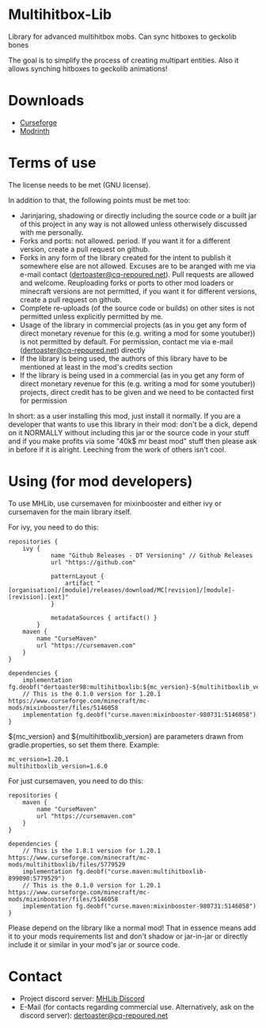 # Multihitbox-Lib
Library for advanced multihitbox mobs. Can sync hitboxes to geckolib bones

The goal is to simplify the process of creating multipart entities. Also it allows synching hitboxes to geckolib animations!

# Downloads
- [Curseforge](https://www.curseforge.com/minecraft/mc-mods/multihitboxlib)
- [Modrinth](https://modrinth.com/mod/multihitboxlib)

# Terms of use
The license needs to be met (GNU license).

In addition to that, the following points must be met too:
- Jarinjaring, shadowing or directly including the source code or a built jar of this project in any way is not allowed unless otherwisely discussed with me personally.
- Forks and ports: not allowed. period. If you want it for a different version, create a pull request on github.
- Forks in any form of the library created for the intent to publish it somewhere else are not allowed. Excuses are to be aranged with me via e-mail contact (dertoaster@cq-repoured.net). Pull requests are allowed and welcome. Reuploading forks or ports to other mod loaders or minecraft versions are not permitted, if you want it for different versions, create a pull request on github.
- Complete re-uploads (of the source code or builds) on other sites is not permitted unless explicitly permitted by me.
- Usage of the library in commercial projects  (as in you get any form of direct monetary revenue for this (e.g. writing a mod for some youtuber)) is not permitted by default. For permission, contact me via e-mail (dertoaster@cq-repoured.net) directly
- If the library is being used, the authors of this library have to be mentioned at least in the mod's credits section
- If the library is being used in a commercial (as in you get any form of direct monetary revenue for this (e.g. writing a mod for some youtuber)) projects, direct credit has to be given and we need to be contacted first for permission

In short: as a user installing this mod, just install it normally. If you are a developer that wants to use this library in their mod: don't be a dick, depend on it NORMALLY without including this jar or the source code in your stuff and if you make profits via some "40k$ mr beast mod" stuff then please ask in before if it is alright. Leeching from the work of others isn't cool.

# Using (for mod developers)
To use MHLib, use cursemaven for mixinbooster and either ivy or cursemaven for the main library itself.

For ivy, you need to do this:
```
repositories {
    ivy {
            name "Github Releases - DT Versioning" // Github Releases
            url "https://github.com"

            patternLayout {
                artifact "[organisation]/[module]/releases/download/MC[revision]/[module]-[revision].[ext]"
            }

            metadataSources { artifact() }
        }
    maven {
        name "CurseMaven"
        url "https://cursemaven.com"
    }
}

dependencies {
    implementation fg.deobf("dertoaster98:multihitboxlib:${mc_version}-${multihitboxlib_version}@jar")
    // This is the 0.1.0 version for 1.20.1 https://www.curseforge.com/minecraft/mc-mods/mixinbooster/files/5146058
    implementation fg.deobf("curse.maven:mixinbooster-980731:5146058")
}
```
${mc_version} and ${multihitboxlib_version} are parameters drawn from gradle.properties, so set them there.
Example:
```
mc_version=1.20.1
multihitboxlib_version=1.6.0
```

For just cursemaven, you need to do this:
```
repositories {
    maven {
        name "CurseMaven"
        url "https://cursemaven.com"
    }
}

dependencies {
    // This is the 1.8.1 version for 1.20.1 https://www.curseforge.com/minecraft/mc-mods/multihitboxlib/files/5779529
    implementation fg.deobf("curse.maven:multihitboxlib-899090:5779529")
    // This is the 0.1.0 version for 1.20.1 https://www.curseforge.com/minecraft/mc-mods/mixinbooster/files/5146058
    implementation fg.deobf("curse.maven:mixinbooster-980731:5146058")
}
```

Please depend on the library like a normal mod!
That in essence means add it to your mods requirements list and don't shadow or jar-in-jar or directly include it or similar in your mod's jar or source code.

# Contact
- Project discord server: [MHLib Discord](https://discord.com/invite/XxwCynDtf3)
- E-Mail (for contacts regarding commercial use. Alternatively, ask on the discord server): [dertoaster@cq-repoured.net](mailto:dertoaster@cq-repoured.net?subject=[MHLib]%20contact%20request)
